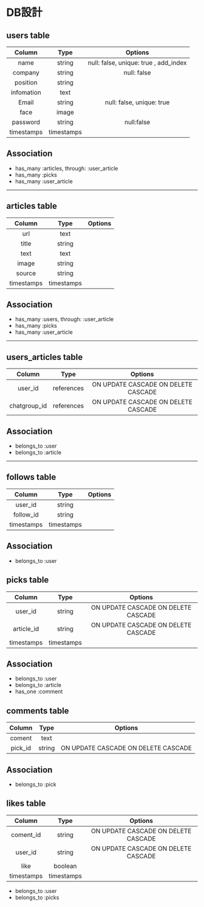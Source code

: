 # DB設計

## users table

  |Column       |Type      |Options                   |
  |:-----------:|:--------:|:------------------------:|
  |name         |string    |null: false, unique: true , add_index|
  |company      |string    |null: false               |
  |position     |string    |                          |
  |infomation   |text      |                          |
  |Email        |string    |null: false, unique: true |
  |face         |image     |                          |
  |password     |string    |null:false                |
  |timestamps   |timestamps|                          |

## Association  

  - has_many :articles, through: :user_article
  - has_many :picks
  - has_many :user_article

*****



## articles table  

  |Column       |Type         |Options                   |
  |:-----------:|:-----------:|:------------------------:|
  |url          |text         |                          |
  |title        |string       |                          |
  |text         |text         |                          |
  |image        |string       |                          |
  |source       |string       |                          |
  |timestamps   |timestamps   |                          |

## Association  

  - has_many :users, through: :user_article
  - has_many :picks
  - has_many :user_article

*****



## users_articles table  

  |Column       |Type         |Options                   |
  |:-----------:|:-----------:|:------------------------:|
  |user_id      |references   |ON UPDATE CASCADE ON DELETE CASCADE|
  |chatgroup_id |references   |ON UPDATE CASCADE ON DELETE CASCADE|


## Association  

  - belongs_to :user
  - belongs_to :article

*****



## follows table  

  |Column       |Type         |Options                   |
  |:-----------:|:-----------:|:------------------------:|
  |user_id      |string       |                          |
  |follow_id    |string       |                          |
  |timestamps   |timestamps   |                          |

## Association  

  - belongs_to :user


## picks table

  |Column       |Type         |Options                   |
  |:-----------:|:-----------:|:------------------------:|
  |user_id      |string       |ON UPDATE CASCADE ON DELETE CASCADE|
  |article_id   |string       |ON UPDATE CASCADE ON DELETE CASCADE|
  |timestamps   |timestamps   |                          |

## Association  

  - belongs_to :user
  - belongs_to :article
  - has_one :comment



## comments table

  |Column       |Type         |Options                   |
  |:-----------:|:-----------:|:------------------------:|
  |coment       |text         |                          |
  |pick_id      |string       |ON UPDATE CASCADE ON DELETE CASCADE|

## Association  

  - belongs_to :pick



## likes table

  |Column       |Type         |Options                   |
  |:-----------:|:-----------:|:------------------------:|
  |coment_id    |string       |ON UPDATE CASCADE ON DELETE CASCADE|
  |user_id      |string       |ON UPDATE CASCADE ON DELETE CASCADE|
  |like         |boolean      |                          |
  |timestamps   |timestamps   |                          |


  - belongs_to :user
  - belongs_to :picks
